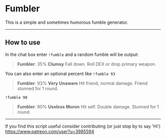 Fumbler
=======

This is a simple and sometimes humorous fumble generator. 

----------

How to use
----------------

In the chat box enter `!fumble` and a random fumble will be output:

> **Fumbler**: 35% **Clumsy**
Fall down. Roll DEX or drop primary weapon.

You can also enter an optional percent like `!fumble 93`

> **Fumbler**: 93% **Very Unaware**
Hit friend, normal damage. Friend stunned for 1 round.


`!fumble 90`

> **Fumbler**: 90% **Useless Moron**
Hit self. Double damage. Stunned for 1 round.


---

If you find this script useful consider contributing (or just stop by to say 'Hi')
https://www.patreon.com/user?u=3985594